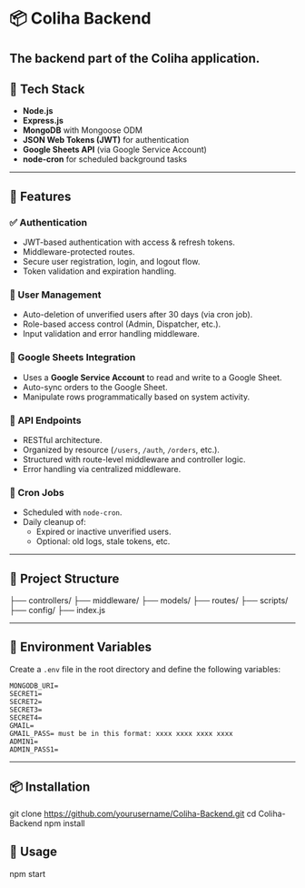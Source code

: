 # 📦 Coliha Backend

The backend part of the Coliha application.
---

## 🧰 Tech Stack

- **Node.js**
- **Express.js**
- **MongoDB** with Mongoose ODM
- **JSON Web Tokens (JWT)** for authentication
- **Google Sheets API** (via Google Service Account)
- **node-cron** for scheduled background tasks

---

## 🔐 Features

### ✅ Authentication

- JWT-based authentication with access & refresh tokens.
- Middleware-protected routes.
- Secure user registration, login, and logout flow.
- Token validation and expiration handling.

### 👤 User Management

- Auto-deletion of unverified users after 30 days (via cron job).
- Role-based access control (Admin, Dispatcher, etc.).
- Input validation and error handling middleware.

### 📄 Google Sheets Integration

- Uses a **Google Service Account** to read and write to a Google Sheet.
- Auto-sync orders to the Google Sheet.
- Manipulate rows programmatically based on system activity.

### 🚀 API Endpoints

- RESTful architecture.
- Organized by resource (`/users`, `/auth`, `/orders`, etc.).
- Structured with route-level middleware and controller logic.
- Error handling via centralized middleware.

### 🧹 Cron Jobs

- Scheduled with `node-cron`.
- Daily cleanup of:
  - Expired or inactive unverified users.
  - Optional: old logs, stale tokens, etc.

---

## 📁 Project Structure
├── controllers/
├── middleware/
├── models/
├── routes/
├── scripts/ 
├── config/ 
├── index.js


---

## 🔧 Environment Variables

Create a `.env` file in the root directory and define the following variables:

```env
MONGODB_URI=
SECRET1=
SECRET2=
SECRET3=
SECRET4=
GMAIL=
GMAIL_PASS= must be in this format: xxxx xxxx xxxx xxxx
ADMIN1=
ADMIN_PASS1=
````

---

## 📦 Installation
git clone https://github.com/yourusername/Coliha-Backend.git
cd Coliha-Backend
npm install

## 🚀 Usage
npm start







